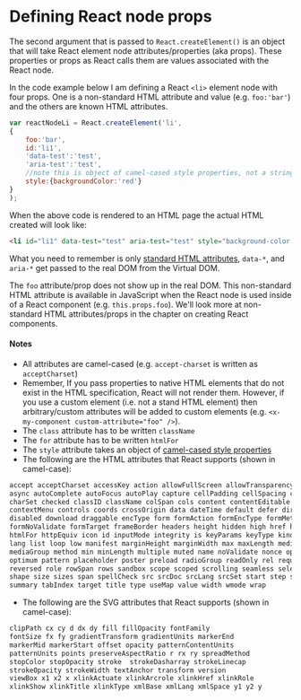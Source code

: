 # Defining React node props

The second argument that is passed to `React.createElement()` is an object that will take React element node attributes/properties (aka props). These properties or props as React calls them are values associated with the React node.

In the code example below I am defining a React `<li>` element node with four props. One is a non-standard HTML attribute and value (e.g. `foo:'bar'`) and the others are known HTML attributes.

```js
var reactNodeLi = React.createElement('li', 
{
    foo:'bar',
    id:'li1',
    'data-test':'test',
    'aria-test':'test',
    //note this is object of camel-cased style properties, not a string
    style:{backgroundColor:'red'}
}
);
```

When the above code is rendered to an HTML page the actual HTML created will look like:

```html
<li id="li1" data-test="test" aria-test="test" style="background-color:red;" data-reactid=".0"></li>
```

What you need to remember is only [standard HTML attributes](https://developer.mozilla.org/en-US/docs/Web/HTML/Attributes), `data-*`, and `aria-*` get passed to the real DOM from the Virtual DOM. 

The `foo` attribute/prop does not show up in the real DOM. This non-standard HTML attribute is available in JavaScript when the React node is used inside of a React component (e.g. `this.props.foo`). We'll look more at non-standard HTML attributes/props in the chapter on creating React components.

#### Notes

* All attributes are camel-cased (e.g. `accept-charset` is written as `acceptCharset`)
* Remember, If you pass properties to native HTML elements that do not exist in the HTML specification, React will not render them. However, if you use a custom element (i.e. not a stand HTML element) then arbitrary/custom attributes will be added to custom elements (e.g. `<x-my-component custom-attribute="foo" />`).
* The `class` attribute has to be written `className`
* The `for` attribute has to be written `htmlFor`
* The `style` attribute takes an object of [camel-cased style properties](https://www.w3.org/TR/DOM-Level-2-Style/css.html#CSS-CSS2Properties)
* The following are the HTML attributes that React supports (shown in camel-case):

```HTML
accept acceptCharset accessKey action allowFullScreen allowTransparency alt
async autoComplete autoFocus autoPlay capture cellPadding cellSpacing challenge
charSet checked classID className colSpan cols content contentEditable
contextMenu controls coords crossOrigin data dateTime default defer dir
disabled download draggable encType form formAction formEncType formMethod
formNoValidate formTarget frameBorder headers height hidden high href hrefLang
htmlFor httpEquiv icon id inputMode integrity is keyParams keyType kind label
lang list loop low manifest marginHeight marginWidth max maxLength media
mediaGroup method min minLength multiple muted name noValidate nonce open
optimum pattern placeholder poster preload radioGroup readOnly rel required
reversed role rowSpan rows sandbox scope scoped scrolling seamless selected
shape size sizes span spellCheck src srcDoc srcLang srcSet start step style
summary tabIndex target title type useMap value width wmode wrap
```

* The following are the SVG attributes that React supports (shown in camel-case):

```svg
clipPath cx cy d dx dy fill fillOpacity fontFamily
fontSize fx fy gradientTransform gradientUnits markerEnd
markerMid markerStart offset opacity patternContentUnits
patternUnits points preserveAspectRatio r rx ry spreadMethod
stopColor stopOpacity stroke  strokeDasharray strokeLinecap
strokeOpacity strokeWidth textAnchor transform version
viewBox x1 x2 x xlinkActuate xlinkArcrole xlinkHref xlinkRole
xlinkShow xlinkTitle xlinkType xmlBase xmlLang xmlSpace y1 y2 y
```
